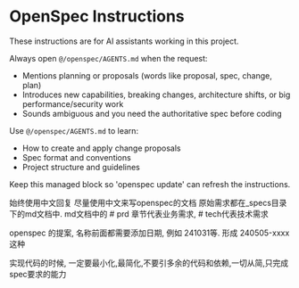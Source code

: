 <!-- OPENSPEC:START -->
# OpenSpec Instructions

These instructions are for AI assistants working in this project.

Always open `@/openspec/AGENTS.md` when the request:
- Mentions planning or proposals (words like proposal, spec, change, plan)
- Introduces new capabilities, breaking changes, architecture shifts, or big performance/security work
- Sounds ambiguous and you need the authoritative spec before coding

Use `@/openspec/AGENTS.md` to learn:
- How to create and apply change proposals
- Spec format and conventions
- Project structure and guidelines

Keep this managed block so 'openspec update' can refresh the instructions.

<!-- OPENSPEC:END -->
始终使用中文回复
尽量使用中文来写openspec的文档
原始需求都在_specs目录下的md文档中. md文档中的 # prd 章节代表业务需求, # tech代表技术需求

openspec 的提案, 名称前面都需要添加日期, 例如 241031等. 形成 240505-xxxx 这种

实现代码的时候, 一定要最小化,最简化,不要引多余的代码和依赖,一切从简,只完成spec要求的能力